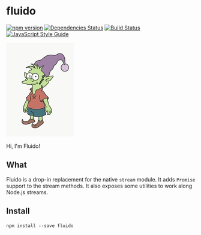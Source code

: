 # fluido

[![npm version](https://badge.fury.io/js/fluido.svg)](https://badge.fury.io/js/fluido)
[![Dependencies Status](https://david-dm.org/greguz/fluido.svg)](https://david-dm.org/greguz/fluido.svg)
[![Build Status](https://travis-ci.com/greguz/fluido.svg?branch=master)](https://travis-ci.com/greguz/fluido)
[![JavaScript Style Guide](https://img.shields.io/badge/code_style-standard-brightgreen.svg)](https://standardjs.com)

![Elfo](.github/elfo.png)

Hi, I'm Fluido!

## What

Fluido is a drop-in replacement for the native `stream` module. It adds `Promise` support to the stream methods. It also exposes some utilities to work along Node.js streams.

## Install

```
npm install --save fluido
```
